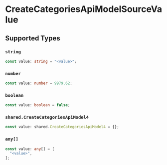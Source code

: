 # CreateCategoriesApiModelSourceValue


## Supported Types

### `string`

```typescript
const value: string = "<value>";
```

### `number`

```typescript
const value: number = 9979.62;
```

### `boolean`

```typescript
const value: boolean = false;
```

### `shared.CreateCategoriesApiModel4`

```typescript
const value: shared.CreateCategoriesApiModel4 = {};
```

### `any[]`

```typescript
const value: any[] = [
  "<value>",
];
```

